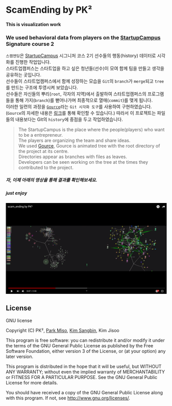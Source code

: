 # ScamEnding by PK²

#### This is visualization work 
### We used behavioral data from players on the [StartupCampus](https://www.gstartupcampus.or.kr/) Signature course 2

`스캠엔딩`은 [StartupCampus](https://www.gstartupcampus.or.kr/) 시그니처 코스 2기 선수들의 행동(history) 데이터로 시각화를 진행한 작업입니다.  
스타트업캠퍼스는 스타트업을 하고 싶은 청년들(선수)이 모여 함께 팀을 만들고 생각을 공유하는 곳입니다.  
선수들이 스타트업캠퍼스에서 함께 성장하는 모습을 `Git`의 `branch`가 `merge`되고 `tree`를 만드는 구조에 투영시켜 보았습니다.  
선수들은 자신들의 뿌리(`root`, 각자의 지역)에서 출발하여 스타트업캠퍼스의 프로그램들을 통해 가지(`branch`)를 뻗어나가며 최종적으로 열매(`commit`)를 맺게 됩니다.  
이러한 일련의 과정을 [`Gource`](https://gource.io)라는 `Git 시각화 도구`를 사용하여 구현하였습니다.  
(`Gource`의 자세한 내용은 [링크](https://gource.io)를 통해 확인할 수 있습니다.) 
따라서 이 프로젝트는 파일들의 내용보다는 Git의 `history`에 중점을 두고 작업하였습니다.  

>The StartupCampus is the place where the people(players) who want to be a entrepreneur.  
>The players are organizing the team and share ideas.  
>We used [Gource](https://gource.io), Gource is animated tree with the root directory of the project at its centre.   
>Directories appear as branches with files as leaves.   
>Developers can be seen working on the tree at the times they contributed to the project.  

##### 자, 이제 아래의 영상을 통해 결과를 확인해보세요.   

##### just enjoy

[![Watch the video](thumbnail.png)](https://youtu.be/wVwQv1qhzeY)


## License

GNU license

Copyright (C) PK², [Park Miso](https://github.com/misoA), [Kim Sangbin](https://github.com/tikitkay), Kim Jisoo

This program is free software: you can redistribute it and/or modify
it under the terms of the GNU General Public License as published by
the Free Software Foundation, either version 3 of the License, or
(at your option) any later version.

This program is distributed in the hope that it will be useful,
but WITHOUT ANY WARRANTY; without even the implied warranty of
MERCHANTABILITY or FITNESS FOR A PARTICULAR PURPOSE. See the
GNU General Public License for more details.

You should have received a copy of the GNU General Public License
along with this program. If not, see <http://www.gnu.org/licenses/>.
